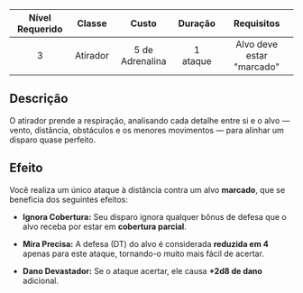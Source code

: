 
| Nível Requerido | Classe | Custo | Duração | Requisitos |
| :---: | :---: | :---: | :---: | :---: |
| 3 | Atirador | 5 de Adrenalina | 1 ataque | Alvo deve estar "marcado" |

## Descrição
O atirador prende a respiração, analisando cada detalhe entre si e o alvo — vento, distância, obstáculos e os menores movimentos — para alinhar um disparo quase perfeito.

## Efeito
Você realiza um único ataque à distância contra um alvo **marcado**, que se beneficia dos seguintes efeitos:

* **Ignora Cobertura:** Seu disparo ignora qualquer bônus de defesa que o alvo receba por estar em **cobertura parcial**.

* **Mira Precisa:** A defesa (DT) do alvo é considerada **reduzida em 4** apenas para este ataque, tornando-o muito mais fácil de acertar.

* **Dano Devastador:** Se o ataque acertar, ele causa **+2d8 de dano** adicional.